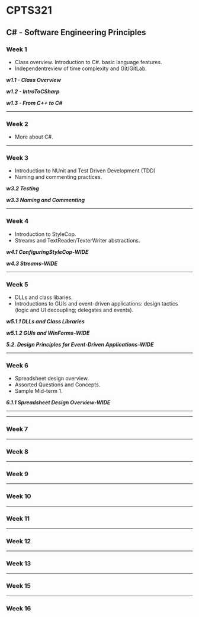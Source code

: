 # CPTS321
## C# - Software Engineering Principles

### Week 1 
- Class overview. Introduction to C#. basic language features.
- Independentreview of time complexity and Git/GitLab.

***w1.1 - Class Overview***

***w1.2 - IntroToCSharp***

***w1.3 - From C++ to C#***

***
### Week 2
- More about C#.

***
### Week 3
- Introduction to NUnit and Test Driven Development (TDD)
- Naming and commenting practices. 

***w3.2 Testing***

***w3.3 Naming and Commenting***

***
### Week 4
- Introduction to StyleCop.
- Streams and TextReader/TexterWriter abstractions.

***w4.1 ConfiguringStyleCop-WIDE***

***w4.3 Streams-WIDE***

***
### Week 5
- DLLs and class libaries.
- Introductions to GUIs and event-driven applications: design tactics (logic and UI decoupling; delegates and events).

***w5.1.1 DLLs and Class Libraries***

***w5.1.2 GUIs and WinForms-WIDE***

***5.2. Design Principles for Event-Driven Applications-WIDE***

***
### Week 6 
- Spreadsheet design overview.
- Assorted Questions and Concepts.
- Sample Mid-term 1.

***6.1.1 Spreadsheet Design Overview-WIDE***

***



***
### Week 7

***
### Week 8

***
### Week 9

***
### Week 10

***
### Week 11

***
### Week 12

***
### Week 13

***
### Week 15

***
### Week 16









